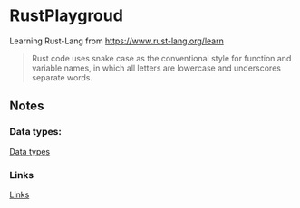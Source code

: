 # RustPlaygroud
Learning Rust-Lang from https://www.rust-lang.org/learn

>Rust code uses snake case as the conventional style for function and variable names, in which all letters are lowercase and underscores separate words.

## Notes
### Data types:
[Data types](docs/datatypes.md)

### Links
[Links](docs/links.md)